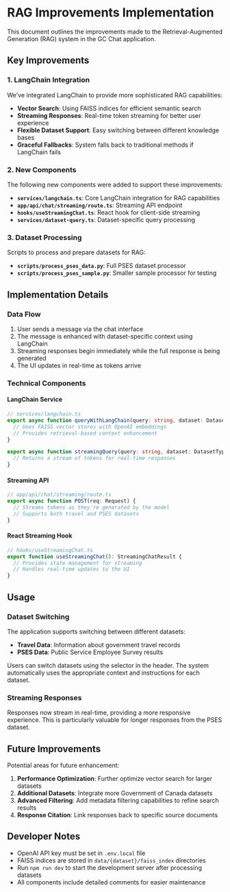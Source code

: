 # RAG Improvements Implementation

This document outlines the improvements made to the Retrieval-Augmented Generation (RAG) system in the GC Chat application.

## Key Improvements

### 1. LangChain Integration

We've integrated LangChain to provide more sophisticated RAG capabilities:

- **Vector Search**: Using FAISS indices for efficient semantic search
- **Streaming Responses**: Real-time token streaming for better user experience
- **Flexible Dataset Support**: Easy switching between different knowledge bases
- **Graceful Fallbacks**: System falls back to traditional methods if LangChain fails

### 2. New Components

The following new components were added to support these improvements:

- **`services/langchain.ts`**: Core LangChain integration for RAG capabilities
- **`app/api/chat/streaming/route.ts`**: Streaming API endpoint
- **`hooks/useStreamingChat.ts`**: React hook for client-side streaming
- **`services/dataset-query.ts`**: Dataset-specific query processing

### 3. Dataset Processing

Scripts to process and prepare datasets for RAG:

- **`scripts/process_pses_data.py`**: Full PSES dataset processor
- **`scripts/process_pses_sample.py`**: Smaller sample processor for testing

## Implementation Details

### Data Flow

1. User sends a message via the chat interface
2. The message is enhanced with dataset-specific context using LangChain
3. Streaming responses begin immediately while the full response is being generated
4. The UI updates in real-time as tokens arrive

### Technical Components

#### LangChain Service

```typescript
// services/langchain.ts
export async function queryWithLangChain(query: string, dataset: DatasetType = 'travel') {
  // Uses FAISS vector stores with OpenAI embeddings
  // Provides retrieval-based context enhancement
}

export async function streamingQuery(query: string, dataset: DatasetType = 'travel') {
  // Returns a stream of tokens for real-time responses
}
```

#### Streaming API

```typescript
// app/api/chat/streaming/route.ts
export async function POST(req: Request) {
  // Streams tokens as they're generated by the model
  // Supports both travel and PSES datasets
}
```

#### React Streaming Hook

```typescript
// hooks/useStreamingChat.ts
export function useStreamingChat(): StreamingChatResult {
  // Provides state management for streaming
  // Handles real-time updates to the UI
}
```

## Usage

### Dataset Switching

The application supports switching between different datasets:

- **Travel Data**: Information about government travel records
- **PSES Data**: Public Service Employee Survey results

Users can switch datasets using the selector in the header. The system automatically uses the appropriate context and instructions for each dataset.

### Streaming Responses

Responses now stream in real-time, providing a more responsive experience. This is particularly valuable for longer responses from the PSES dataset.

## Future Improvements

Potential areas for future enhancement:

1. **Performance Optimization**: Further optimize vector search for larger datasets
2. **Additional Datasets**: Integrate more Government of Canada datasets
3. **Advanced Filtering**: Add metadata filtering capabilities to refine search results
4. **Response Citation**: Link responses back to specific source documents

## Developer Notes

- OpenAI API key must be set in `.env.local` file
- FAISS indices are stored in `data/{dataset}/faiss_index` directories
- Run `npm run dev` to start the development server after processing datasets
- All components include detailed comments for easier maintenance
